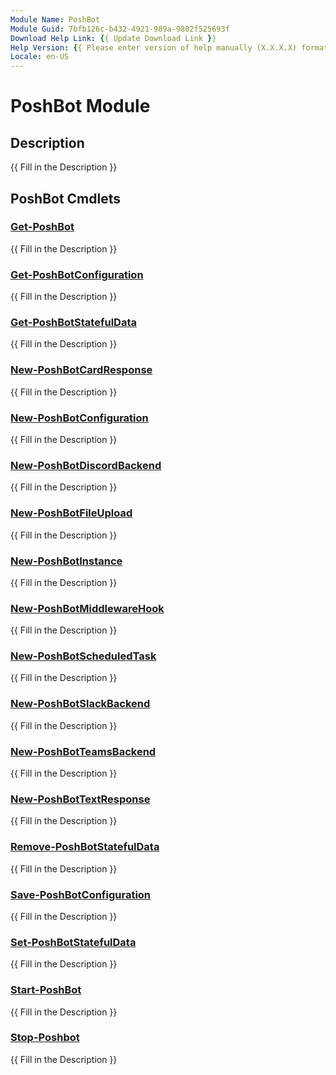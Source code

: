```yaml
---
Module Name: PoshBot
Module Guid: 7bfb126c-b432-4921-989a-9802f525693f
Download Help Link: {{ Update Download Link }}
Help Version: {{ Please enter version of help manually (X.X.X.X) format }}
Locale: en-US
---
```


# PoshBot Module
## Description
{{ Fill in the Description }}

## PoshBot Cmdlets
### [Get-PoshBot](Get-PoshBot.md)
{{ Fill in the Description }}

### [Get-PoshBotConfiguration](Get-PoshBotConfiguration.md)
{{ Fill in the Description }}

### [Get-PoshBotStatefulData](Get-PoshBotStatefulData.md)
{{ Fill in the Description }}

### [New-PoshBotCardResponse](New-PoshBotCardResponse.md)
{{ Fill in the Description }}

### [New-PoshBotConfiguration](New-PoshBotConfiguration.md)
{{ Fill in the Description }}

### [New-PoshBotDiscordBackend](New-PoshBotDiscordBackend.md)
{{ Fill in the Description }}

### [New-PoshBotFileUpload](New-PoshBotFileUpload.md)
{{ Fill in the Description }}

### [New-PoshBotInstance](New-PoshBotInstance.md)
{{ Fill in the Description }}

### [New-PoshBotMiddlewareHook](New-PoshBotMiddlewareHook.md)
{{ Fill in the Description }}

### [New-PoshBotScheduledTask](New-PoshBotScheduledTask.md)
{{ Fill in the Description }}

### [New-PoshBotSlackBackend](New-PoshBotSlackBackend.md)
{{ Fill in the Description }}

### [New-PoshBotTeamsBackend](New-PoshBotTeamsBackend.md)
{{ Fill in the Description }}

### [New-PoshBotTextResponse](New-PoshBotTextResponse.md)
{{ Fill in the Description }}

### [Remove-PoshBotStatefulData](Remove-PoshBotStatefulData.md)
{{ Fill in the Description }}

### [Save-PoshBotConfiguration](Save-PoshBotConfiguration.md)
{{ Fill in the Description }}

### [Set-PoshBotStatefulData](Set-PoshBotStatefulData.md)
{{ Fill in the Description }}

### [Start-PoshBot](Start-PoshBot.md)
{{ Fill in the Description }}

### [Stop-Poshbot](Stop-Poshbot.md)
{{ Fill in the Description }}

